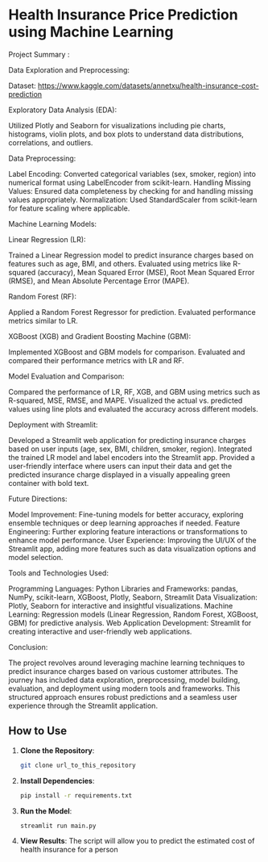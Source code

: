 #  Health Insurance Price Prediction using Machine Learning

Project Summary :

Data Exploration and Preprocessing:

Dataset:  https://www.kaggle.com/datasets/annetxu/health-insurance-cost-prediction

Exploratory Data Analysis (EDA): 

Utilized Plotly and Seaborn for visualizations including pie charts, histograms, violin plots, and box plots to understand data distributions, correlations, and outliers.

Data Preprocessing:

Label Encoding: Converted categorical variables (sex, smoker, region) into numerical format using LabelEncoder from scikit-learn.
Handling Missing Values: Ensured data completeness by checking for and handling missing values appropriately.
Normalization: Used StandardScaler from scikit-learn for feature scaling where applicable.


Machine Learning Models:

Linear Regression (LR):

Trained a Linear Regression model to predict insurance charges based on features such as age, BMI, and others.
Evaluated using metrics like R-squared (accuracy), Mean Squared Error (MSE), Root Mean Squared Error (RMSE), and Mean Absolute Percentage Error (MAPE).


Random Forest (RF):

Applied a Random Forest Regressor for prediction.
Evaluated performance metrics similar to LR.


XGBoost (XGB) and Gradient Boosting Machine (GBM):

Implemented XGBoost and GBM models for comparison.
Evaluated and compared their performance metrics with LR and RF.


Model Evaluation and Comparison:

Compared the performance of LR, RF, XGB, and GBM using metrics such as R-squared, MSE, RMSE, and MAPE.
Visualized the actual vs. predicted values using line plots and evaluated the accuracy across different models.


Deployment with Streamlit:

Developed a Streamlit web application for predicting insurance charges based on user inputs (age, sex, BMI, children, smoker, region).
Integrated the trained LR model and label encoders into the Streamlit app.
Provided a user-friendly interface where users can input their data and get the predicted insurance charge displayed in a visually appealing green container with bold text.


Future Directions:


Model Improvement: Fine-tuning models for better accuracy, exploring ensemble techniques or deep learning approaches if needed.
Feature Engineering: Further exploring feature interactions or transformations to enhance model performance.
User Experience: Improving the UI/UX of the Streamlit app, adding more features such as data visualization options and model selection.


Tools and Technologies Used:

Programming Languages: Python
Libraries and Frameworks: pandas, NumPy, scikit-learn, XGBoost, Plotly, Seaborn, Streamlit
Data Visualization: Plotly, Seaborn for interactive and insightful visualizations.
Machine Learning: Regression models (Linear Regression, Random Forest, XGBoost, GBM) for predictive analysis.
Web Application Development: Streamlit for creating interactive and user-friendly web applications.

Conclusion:

The project revolves around leveraging machine learning techniques to predict insurance charges based on various customer attributes. The journey has included data exploration, preprocessing, model building, evaluation, and deployment using modern tools and frameworks. This structured approach ensures robust predictions and a seamless user experience through the Streamlit application.

## How to Use

1. **Clone the Repository**: 
    ```sh
    git clone url_to_this_repository
    ```

2. **Install Dependencies**: 
    ```sh
    pip install -r requirements.txt
    ```

3. **Run the Model**: 
    ```python
    streamlit run main.py
    ```

4. **View Results**: The script will allow you to predict the estimated cost of health insurance for a person













































